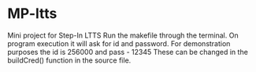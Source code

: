 # MP-ltts
Mini project for Step-In LTTS
Run the makefile through the terminal.
On program execution it will ask for id and password. 
For demonstration purposes the id is 256000 and pass - 12345
These can be changed in the buildCred() function in the source file.
